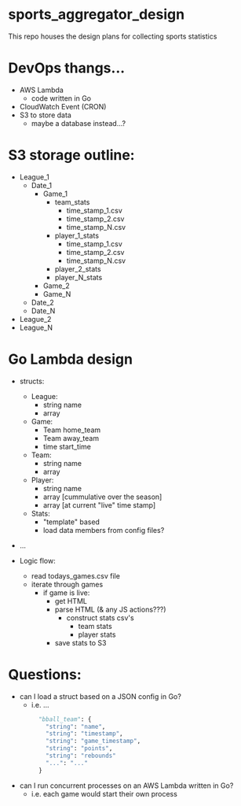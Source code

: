 # sports_aggregator_design
This repo houses the design plans for collecting sports statistics

# DevOps thangs...
  - AWS Lambda
    - code written in Go
  - CloudWatch Event (CRON)
  - S3 to store data
    - maybe a database instead...?

# S3 storage outline:
  - League_1
    - Date_1
      - Game_1
        - team_stats
          - time_stamp_1.csv
          - time_stamp_2.csv
          - time_stamp_N.csv
        - player_1_stats
          - time_stamp_1.csv
          - time_stamp_2.csv
          - time_stamp_N.csv          
        - player_2_stats
        - player_N_stats
      - Game_2
      - Game_N
    - Date_2
    - Date_N
  - League_2
  - League_N

# Go Lambda design
  - structs:
    - League:
      - string name
      - array<Game>
    - Game:
      - Team home_team
      - Team away_team
      - time start_time
    - Team:
      - string name
      - array <Player>
    - Player:
      - string name
      - array <Stats> [cummulative over the season]
      - array <Stats> [at current "live" time stamp]
    - Stats:
      - "template" based
      - load data members from config files?

  - ...
  - Logic flow:
    - read todays_games.csv file
    - iterate through games
      - if game is live:
        - get HTML
        - parse HTML (& any JS actions???)
          - construct stats csv's
            - team stats
            - player stats
        - save stats to S3

# Questions:
  - can I load a struct based on a JSON config in Go?
    - i.e. ...
      ```python
        "bball_team": {
          "string": "name",
          "string": "timestamp",
          "string": "game_timestamp",
          "string": "points",
          "string": "rebounds"
          "...": "..."
        }
      ```
  - can I run concurrent processes on an AWS Lambda written in Go?
    - i.e. each game would start their own process
